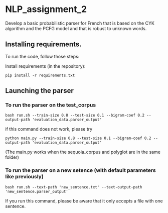 # NLP_assignment_2
Develop a basic probabilistic parser for French that is based on the CYK algorithm and the PCFG model and that is robust to unknown words.



## Installing requirements.
To run the code, follow those steps:

Install requirements (in the repository):

```
pip install -r requirements.txt
```

## Launching the parser
### To run the parser on the test_corpus 

```
bash run.sh --train-size 0.8 --test-size 0.1 --bigram-coef 0.2 --output-path 'evaluation_data.parser_output'
```

if this command does not work, please try 

```
python main.py --train-size 0.8 --test-size 0.1 --bigram-coef 0.2 --output-path 'evaluation_data.parser_output'
```

(The main.py works when the sequoia_corpus and polyglot are in the same folder)

### To run the parser on a new setence (with default parameters like previously)

```
bash run.sh --text-path 'new_sentence.txt' --text-output-path 'new_sentence.parser_output'
```
If you run this command, please be aware that it only accepts a file with one sentence.
